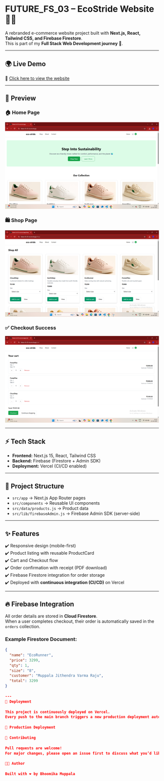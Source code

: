 # FUTURE_FS_03 – EcoStride Website 🌱👟

A rebranded e-commerce website project built with **Next.js, React, Tailwind CSS, and Firebase Firestore**.  
This is part of my **Full Stack Web Development journey** 🚀.

---

## 🌍 Live Demo
🔗 [Click here to view the website](https://future-fs-03-xi.vercel.app)

---

## 📸 Preview

### 🏠 Home Page
![Home](public/assets/screenshots/home.png)

### 🛍️ Shop Page
![Shop](public/assets/screenshots/shop.png)

### ✅ Checkout Success
![Checkout](public/assets/screenshots/checkout.png)

---

## ⚡ Tech Stack
- **Frontend:** Next.js 15, React, Tailwind CSS  
- **Backend:** Firebase (Firestore + Admin SDK)  
- **Deployment:** Vercel (CI/CD enabled)  

---

## 📂 Project Structure
- `src/app` → Next.js App Router pages  
- `src/components` → Reusable UI components  
- `src/data/products.js` → Product data  
- `src/lib/firebaseAdmin.js` → Firebase Admin SDK (server-side)  

---

## ✨ Features
✔️ Responsive design (mobile-first)  
✔️ Product listing with reusable ProductCard  
✔️ Cart and Checkout flow  
✔️ Order confirmation with receipt (PDF download)  
✔️ Firebase Firestore integration for order storage  
✔️ Deployed with **continuous integration (CI/CD)** on Vercel  

---

## 🔥 Firebase Integration

All order details are stored in **Cloud Firestore**.  
When a user completes checkout, their order is automatically saved in the `orders` collection.

### Example Firestore Document:
```json
{
  "name": "EcoRunner",
  "price": 3299,
  "qty": 1,
  "size": "8",
  "customer": "Muppala Jithendra Varma Raju",
  "total": 3299
}    

---
🚀 Deployment

This project is continuously deployed on Vercel.
Every push to the main branch triggers a new production deployment automatically.

🔗 Production Deployment

🤝 Contributing

Pull requests are welcome!
For major changes, please open an issue first to discuss what you’d like to change.

👩‍💻 Author

Built with ❤️ by Bhoomika Muppala